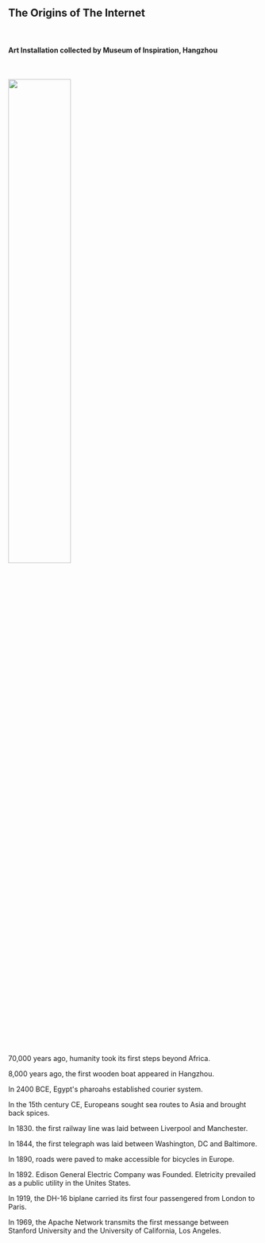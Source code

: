 <h2 class="mb-10">The Origins of The Internet</h2><br/>

<h4>Art Installation collected by Museum of Inspiration, Hangzhou</h4><br/>

[<img src="https://github.com/renie26/Origins-of-The-Internet/blob/master/installation_img1.jpg" width="50%">](https://youtu.be/VFLCNp4RRLs "Click to watch on YouTube")

<p>70,000 years ago, humanity took its first steps beyond Africa.</p>
<p>8,000 years ago, the first wooden boat appeared in Hangzhou.</p>
<p>In 2400 BCE, Egypt's pharoahs established courier system.</p>
<p>In the 15th century CE, Europeans sought sea routes to Asia and brought back spices.</p>
<p>In 1830. the first railway line was laid between Liverpool and Manchester.</p>
<p>In 1844, the first telegraph was laid between Washington, DC and Baltimore.</p>
<p>In 1890, roads were paved to make accessible for bicycles in Europe.</p>
<p>In 1892. Edison General Electric Company was Founded.  Eletricity prevailed as a public utility in the Unites States.</p>
<p>In 1919, the DH-16 biplane carried its first four passengered from London to Paris.</p>
<p>In 1969, the Apache Network transmits the first messange between Stanford University and the University of California, Los Angeles.</p><br/>
